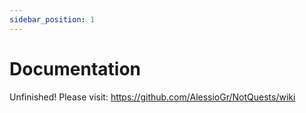 ```yaml
---
sidebar_position: 1
---
```


# Documentation

Unfinished! Please visit: https://github.com/AlessioGr/NotQuests/wiki